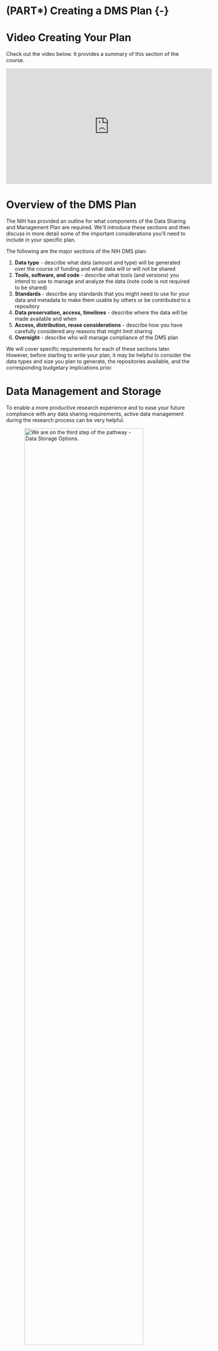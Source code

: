 


# (PART\*) Creating a DMS Plan {-}

# Video Creating Your Plan

Check out the video below. It provides a summary of this section of the course.

<iframe width="560" height="315" src="https://www.youtube-nocookie.com/embed/hjCbLCyetBc" title="YouTube video player" frameborder="0" allow="accelerometer; autoplay; clipboard-write; encrypted-media; gyroscope; picture-in-picture" allowfullscreen></iframe>

# Overview of the DMS Plan

The NIH has provided an outline for what components of the Data Sharing and Management Plan are required. We'll introduce these sections and then discuss in more detail some of the important considerations you'll need to include in your specific plan. 

The following are the major sections of the NIH DMS plan:

1. **Data type** - describe what data (amount and type) will be generated over the course of funding and what data will or will not be shared
2. **Tools, software, and code** - describe what tools (and versions) you intend to use to manage and analyze the data (note code is not required to be shared)
3. **Standards** - describe any standards that you might need to use for your data and metadata to make them usable by others or be contributed to a repository
4. **Data preservation, access, timelines** - describe where the data will be made available and when
5. **Access, distribution, reuse considerations** - describe how you have carefully considered any reasons that might limit sharing
6. **Oversight** - describe who will manage compliance of the DMS plan

We will cover specific requirements for each of these sections later. However, before starting to write your plan, it may be helpful to consider the data types and size you plan to generate, the repositories available, and the corresponding budgetary implications prior. 

# Data Management and Storage

To enable a more productive research experience and to ease your future compliance with any data sharing requirements, active data management during the research process can be very helpful.  

<img src="resources/images/02-data_management_plan_files/figure-html//1luFoDzF6aDJEebbL6iWoJ_s8s9nQnaWLL5jghbmWdak_g16b04bd80e5_4_37.png" title="We are on the third step of the pathway - Data Storage Options." alt="We are on the third step of the pathway - Data Storage Options." width="80%" style="display: block; margin: auto;" />

## Data Storage Concerns

<div class = "question">

How should you store and interact with data while doing research?
</div>

Your data storage needs will depend greatly on the type of data you will be working with as well as the number of samples you might have. File sizes vary considerably based on the data being stored. A single file can be as small as 1 MB in size (for a PET scan image of the heart) to 60 GB (for an uncompressed fastq of a whole genome sequence). Storing files in a compressed format, especially raw files, can help decrease your storage needs and costs. Below is a table of common types of data and sizes for single files. This list is not comprehensive but instead should be taken as a general guide. You should always get a more specific estimate for your particular project before submitting your grant proposal.

| **Type of data** | **Common size for a _single_ file** |
|------------------|------------------|
| Genomics (WGS, WES) |	15-60 GB |
| Genomics (RNA-seq, scRNA-seq)| 3-25 GB |
| Imaging (microscopy) | 2-8 MB |
| Imaging (human medical) | 1 MB – 2.5 GB |
| Flow cytometry |	1-50 MB |
| Proteomics | 3-5 MB |
| Clinical trials | 2-25 MB |


<img src="resources/images/02-data_management_plan_files/figure-html//1luFoDzF6aDJEebbL6iWoJ_s8s9nQnaWLL5jghbmWdak_g18159f1730a_67_0.png" title="A cell phone with 64GB of storage can fit 1 WGS file, 2 RNA-seq files, 25 imaging files, and thousands of flow cytometry, clinical trial, microscopy, and proteomics files." alt="A cell phone with 64GB of storage can fit 1 WGS file, 2 RNA-seq files, 25 imaging files, and thousands of flow cytometry, clinical trial, microscopy, and proteomics files." width="80%" style="display: block; margin: auto;" />

As you can see some of these data types require large data files. These files may quickly add up to require more storage or computing capacity than your laptop (which typically have 250 GB-1 TB of storage)! If you want to learn more about data file sizes check out the [data file size details section](https://hutchdatascience.org/NIH_Data_Sharing/data-file-size-details.html) of the appendix and this class on [Computing for Cancer Informatics](https://jhudatascience.org/Computing_for_Cancer_Informatics/index.html) from the [Informatics Technology for Cancer Research (ITCR)](https://itcr.cancer.gov/) [Training Network (ITN)](https://www.itcrtraining.org/) for options on how to manage large data files.

## Data Repositories


<div class = "question">
Where will I share my data? What repositories exist that might work for my data type?
</div>

Some programs or Funding Opportunity Announcements (FOA) will specify where the data should be shared. If this applies, you should plan to use the repositories mentioned in the FOA. 

Other programs or FOAs will not specify where the data should be shared, however the NIH provides an [interactive table of NIH-supported data repositories](https://sharing.nih.gov/data-management-and-sharing-policy/sharing-scientific-data/repositories-for-sharing-scientific-data) to help you identify repositories that might be appropriate for your data. 

<img src="resources/images/02-data_management_plan_files/figure-html//1luFoDzF6aDJEebbL6iWoJ_s8s9nQnaWLL5jghbmWdak_g18159f1730a_67_39.png" title="The interactive table provided by NIH can help you find an appropriate repository." alt="The interactive table provided by NIH can help you find an appropriate repository." width="80%" style="display: block; margin: auto;" />

If you don't find a repository there, additional repositories can also be found at the following links:

- [Open NIH-supported domain-specific repositories](https://www.nlm.nih.gov/NIHbmic/domain_specific_repositories.html)
- [Other NIH-supported domain-specific resources](https://www.nlm.nih.gov/NIHbmic/other_data_resources.html)
- [Nature data sharing resources](https://www.nature.com/sdata/policies/repositories)
- [Registry of research data repositories](https://www.re3data.org/)

Researchers should aim to find repository with the following characteristics according to the NIH:



- **Established**: If the repository is established (well-known or has been around for a significant period of time), it is likely to improve the FAIRness [@wilkinson_citation_2016] of the data. 
- **Specific**: Repositories that are discipline or data-type specific should be prioritized to promote reuse.
- **Unique Persistent Identifiers**: Assigns datasets a citable, unique persistent identifier, such as a digital object identifier (DOI) or accession number, to support data discovery, reporting, and research assessment. The identifier points to a persistent landing page that remains accessible even if the dataset is de-accessioned or no longer available.
- **Long-Term Sustainability**: Has a plan for long-term management of data, including maintaining integrity, authenticity, and availability of datasets; building on a stable technical infrastructure and funding plans; and having contingency plans to ensure data are available and maintained during and after unforeseen events.
- **Metadata**: Ensures datasets are accompanied by metadata to enable discovery, reuse, and citation of datasets, using schema that are appropriate to, and ideally widely used across, the community/communities the repository serves. Domain-specific repositories would generally have more detailed metadata than generalist repositories.
- **Curation and Quality Assurance**: Provides, or has a mechanism for others to provide, expert curation and quality assurance to improve the accuracy and integrity of datasets and metadata.
- **Free and Easy Access**: Provides broad, equitable, and maximally open access to datasets and their metadata free of charge in a timely manner after submission, consistent with legal and ethical limits required to maintain privacy and confidentiality, Tribal sovereignty, and protection of other sensitive data.
- **Broad and Measured Reuse**: Makes datasets and their metadata available with broadest possible terms of reuse; and provides the ability to measure attribution, citation, and reuse of data (i.e., through assignment of adequate metadata and unique identifiers).
- **Clear Use Guidance**: Provides accompanying documentation describing terms of dataset access and use (e.g., particular licenses, need for approval by a data use committee).
- **Security and Integrity**: Has documented measures in place to meet generally accepted criteria for preventing unauthorized access to, modification of, or release of data, with levels of security that are appropriate to the sensitivity of data.
- **Confidentiality**: Has documented capabilities for ensuring that administrative, technical, and physical safeguards are employed to comply with applicable confidentiality, risk management, and continuous monitoring requirements for sensitive data (should your data require such safeguards).
- **Common Format**: Allows datasets and metadata downloaded, accessed, or exported from the repository to be in widely used, preferably non-proprietary, formats consistent with those used in the community/communities the repository serves.
- **Provenance**: Has mechanisms in place to record the origin, chain of custody, and any modifications to submitted datasets and metadata.
- **Retention Policy**: Provides documentation on policies for data retention within the repository.



## Considerations for Human Data

When working with human participant data, including de-identified human data, here are some additional characteristics to look for:

- **Fidelity to Consent**: Uses documented procedures to restrict dataset access and use to those that are consistent with participant consent and changes in consent.
- **Restricted Use Compliant**: Uses documented procedures to communicate and enforce data use restrictions, such as preventing reidentification or redistribution to unauthorized users.
- **Privacy**: Implements and provides documentation of measures (for example, tiered access, credentialing of data users, security safeguards against potential breaches) to protect human subjects data from inappropriate access.
- **Plan for Breach**: Has security measures that include a response plan for detected data breaches.
- **Download Control**: Controls and audits access to and download of datasets (if download is permitted).
- **Violations**: Has procedures for addressing violations of terms-of-use by users and data mismanagement by the repository.
- **Request Review**: Makes use of an established and transparent process for reviewing data access requests.


<div class = "dictionary">
**Data FAIRness**

Data that is **F**indable, **A**ccessible, **I**nteroperable, and **R**eusable. For more information about data FAIRness, check out this [manuscript](https://www.nature.com/articles/sdata201618) by @wilkinson_citation_2016.

In brief, it is described by the [NIH](https://datascience.nih.gov/sites/default/files/NIH_Strategic_Plan_for_Data_Science_Final_508.pdf) as follows:

- To be Findable, data must have unique identifiers, effectively
labeling it within searchable resources.
- To be Accessible, data must be easily retrievable via open systems
and effective and secure authentication and authorization
procedures.
-  To be Interoperable, data should “use and speak the same
language” via use of standardized vocabularies.
- To be Reusable, data must be adequately described to a new user,
have clear information about data-usage licenses, and have a
traceable “owner’s manual,” or provenance.

</div>


## No Existing Repository?
<div class = "question">
What if I can't find an appropriate repository? 
</div>

- **Supplemental material** - If the data are small (less than 2 GB), it may be included as supplemental material for an article. See [here](https://www.ncbi.nlm.nih.gov/pmc/about/guidelines/#suppm) for more information. 

- **Institutional repositories** - Check to see if your institute has a repository where you could publicly share the data
- **[Generalist repositories](https://www.nlm.nih.gov/NIHbmic/generalist_repositories.html)**- Host your data somewhere that hosts different types of data publicly, such as:

    - [Dataverse](https://dataverse.org/)
    - [Dryad](https://datadryad.org/)
    - [Figshare](https://figshare.com/)
    - [IEEE Dataport](https://ieee-dataport.org/)
    - [Mendeley Data](https://data.mendeley.com/)
    - [Open Science Framework](https://osf.io/)
    - [Synapse](https://www.synapse.org/)
    - [Vivli](https://vivli.org/)
    - [Zenodo](https://zenodo.org/)
    
Note that the NIH encourages that an existing data sharing repository be used whenever one is available instead of one of these options.

<img src="resources/images/02-data_management_plan_files/figure-html//1luFoDzF6aDJEebbL6iWoJ_s8s9nQnaWLL5jghbmWdak_g18159f1730a_44_28.png" title="NIH prefers you to use the explicitly mentioned repository, followed by a known, FAIR repository, followed by a public generalist repository for data storage." alt="NIH prefers you to use the explicitly mentioned repository, followed by a known, FAIR repository, followed by a public generalist repository for data storage." width="80%" style="display: block; margin: auto;" />

## Summary

The following links can help you find a data repository for your data: 

- [Interactive table of NIH-supported data repositories](https://sharing.nih.gov/data-management-and-sharing-policy/sharing-scientific-data/repositories-for-sharing-scientific-data) *Start here!*
- [Open NIH-supported domain-specific repositories](https://www.nlm.nih.gov/NIHbmic/domain_specific_repositories.html)
- [Other NIH-supported domain-specific resources](https://www.nlm.nih.gov/NIHbmic/other_data_resources.html)
- [Nature data sharing resources](https://www.nature.com/sdata/policies/repositories)
- [Registry of research data repositories](https://www.re3data.org/)

If you don't find an appropriate repository for your data type:

- Consider adding your data as a supplementary file to a manuscript if it is small
- Consider an institutional repository
- Check out the [generalist repositories](https://www.nlm.nih.gov/NIHbmic/generalist_repositories.html)
